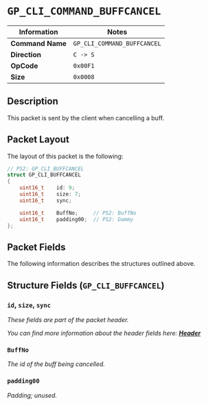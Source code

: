 # `GP_CLI_COMMAND_BUFFCANCEL`

| Information               | Notes |
|---                        |---    |
| **Command Name**          | `GP_CLI_COMMAND_BUFFCANCEL` |
| **Direction**             | `C -> S` |
| **OpCode**                | `0x00F1` |
| **Size**                  | `0x0008` |

## Description

This packet is sent by the client when cancelling a buff.

## Packet Layout

The layout of this packet is the following:

```cpp
// PS2: GP_CLI_BUFFCANCEL
struct GP_CLI_BUFFCANCEL
{
    uint16_t    id: 9;
    uint16_t    size: 7;
    uint16_t    sync;

    uint16_t    BuffNo;     // PS2: BuffNo
    uint16_t    padding00;  // PS2: Dammy
};
```

## Packet Fields

The following information describes the structures outlined above.

## Structure Fields (`GP_CLI_BUFFCANCEL`)

### `id`, `size`, `sync`

_These fields are part of the packet header._

_You can find more information about the header fields here: [**Header**](/world/HEADER.md)_

### `BuffNo`

_The id of the buff being cancelled._

### `padding00`

_Padding; unused._
